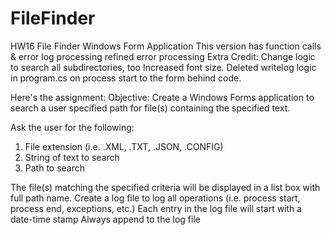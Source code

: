 # FileFinder
HW16 File Finder Windows Form Application
This version has function calls & error log processing
refined error processing
Extra Credit: Change logic to search all subdirectories, too
Increased font size.  Deleted writelog logic in program.cs on process start to the form behind code.

Here's the assignment:
Objective: Create a Windows Forms application to search a user specified path for file(s) containing the specified text.

Ask the user for the following:
1.	File extension (i.e. .XML, .TXT, .JSON, .CONFIG) 
2.	String of text to search
3.	Path to search 

The file(s) matching the specified criteria will be displayed in a list box with full path name.
Create a log file to log all operations (i.e. process start, process end, exceptions, etc.)
Each entry in the log file will start with a date-time stamp
Always append to the log file

